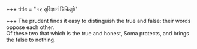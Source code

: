 +++
title = "१२ सुविज्ञानं चिकितुषे"

+++
The prudent finds it easy to distinguish the true and false: their words oppose each other.  
     Of these two that which is the true and honest, Soma protects, and brings the false to nothing.